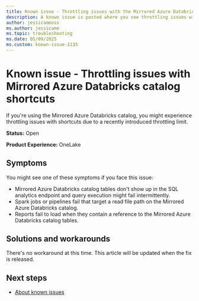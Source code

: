 ```yaml
---
title: Known issue - Throttling issues with the Mirrored Azure Databricks catalog shortcuts
description: A known issue is posted where you see throttling issues with Mirrored Azure Databricks catalog shortcuts.
author: jessicammoss
ms.author: jessicamo
ms.topic: troubleshooting  
ms.date: 05/09/2025
ms.custom: known-issue-1135
---
```


# Known issue - Throttling issues with Mirrored Azure Databricks catalog shortcuts

If you're using the Mirrored Azure Databricks catalog, you might experience throttling issues with shortcuts due to a recently introduced throttling limit.

**Status:** Open

**Product Experience:** OneLake

## Symptoms

You might see one of these symptoms if you face this issue:

- Mirrored Azure Databricks catalog tables don't show up in the SQL analytics endpoint and query execution might fail intermittently.
- Spark jobs or pipelines fail that target a read file path on the Mirrored Azure Databricks catalog.
- Reports fail to load when they contain a reference to the Mirrored Azure Databricks catalog tables.

## Solutions and workarounds

There's no workaround at this time. This article will be updated when the fix is released.

## Next steps

- [About known issues](https://support.fabric.microsoft.com/known-issues)
